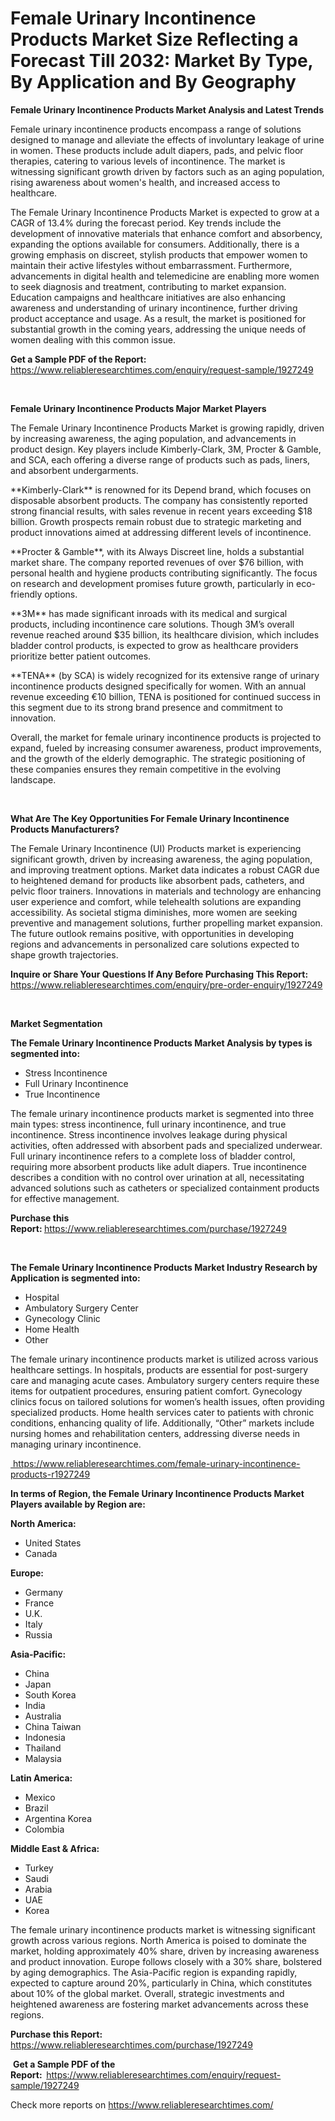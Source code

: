 <p><h1>Female Urinary Incontinence Products Market Size Reflecting a Forecast Till 2032: Market By Type, By Application and By Geography</h1></p><p><strong>Female Urinary Incontinence Products Market Analysis and Latest Trends</strong></p>
<p><p>Female urinary incontinence products encompass a range of solutions designed to manage and alleviate the effects of involuntary leakage of urine in women. These products include adult diapers, pads, and pelvic floor therapies, catering to various levels of incontinence. The market is witnessing significant growth driven by factors such as an aging population, rising awareness about women's health, and increased access to healthcare.</p><p>The Female Urinary Incontinence Products Market is expected to grow at a CAGR of 13.4% during the forecast period. Key trends include the development of innovative materials that enhance comfort and absorbency, expanding the options available for consumers. Additionally, there is a growing emphasis on discreet, stylish products that empower women to maintain their active lifestyles without embarrassment. Furthermore, advancements in digital health and telemedicine are enabling more women to seek diagnosis and treatment, contributing to market expansion. Education campaigns and healthcare initiatives are also enhancing awareness and understanding of urinary incontinence, further driving product acceptance and usage. As a result, the market is positioned for substantial growth in the coming years, addressing the unique needs of women dealing with this common issue.</p></p>
<p><strong>Get a Sample PDF of the Report:&nbsp;</strong> <a href="https://www.reliableresearchtimes.com/enquiry/request-sample/1927249?utm_campaign=3034&utm_medium=2&utm_source=Github&utm_content=ia&utm_term=28032025&utm_id=female-urinary-incontinence-products">https://www.reliableresearchtimes.com/enquiry/request-sample/1927249</a></p>
<p>&nbsp;</p>
<p><strong>Female Urinary Incontinence Products Major Market Players</strong></p>
<p><p>The Female Urinary Incontinence Products Market is growing rapidly, driven by increasing awareness, the aging population, and advancements in product design. Key players include Kimberly-Clark, 3M, Procter & Gamble, and SCA, each offering a diverse range of products such as pads, liners, and absorbent undergarments.</p><p>**Kimberly-Clark** is renowned for its Depend brand, which focuses on disposable absorbent products. The company has consistently reported strong financial results, with sales revenue in recent years exceeding $18 billion. Growth prospects remain robust due to strategic marketing and product innovations aimed at addressing different levels of incontinence.</p><p>**Procter & Gamble**, with its Always Discreet line, holds a substantial market share. The company reported revenues of over $76 billion, with personal health and hygiene products contributing significantly. The focus on research and development promises future growth, particularly in eco-friendly options.</p><p>**3M** has made significant inroads with its medical and surgical products, including incontinence care solutions. Though 3M’s overall revenue reached around $35 billion, its healthcare division, which includes bladder control products, is expected to grow as healthcare providers prioritize better patient outcomes.</p><p>**TENA** (by SCA) is widely recognized for its extensive range of urinary incontinence products designed specifically for women. With an annual revenue exceeding €10 billion, TENA is positioned for continued success in this segment due to its strong brand presence and commitment to innovation.</p><p>Overall, the market for female urinary incontinence products is projected to expand, fueled by increasing consumer awareness, product improvements, and the growth of the elderly demographic. The strategic positioning of these companies ensures they remain competitive in the evolving landscape.</p></p>
<p>&nbsp;</p>
<p><strong>What Are The Key Opportunities For Female Urinary Incontinence Products Manufacturers?</strong></p>
<p><p>The Female Urinary Incontinence (UI) Products market is experiencing significant growth, driven by increasing awareness, the aging population, and improving treatment options. Market data indicates a robust CAGR due to heightened demand for products like absorbent pads, catheters, and pelvic floor trainers. Innovations in materials and technology are enhancing user experience and comfort, while telehealth solutions are expanding accessibility. As societal stigma diminishes, more women are seeking preventive and management solutions, further propelling market expansion. The future outlook remains positive, with opportunities in developing regions and advancements in personalized care solutions expected to shape growth trajectories.</p></p>
<p><strong>Inquire or Share Your Questions If Any Before Purchasing This Report:</strong> <a href="https://www.reliableresearchtimes.com/enquiry/pre-order-enquiry/1927249?utm_campaign=3034&utm_medium=2&utm_source=Github&utm_content=ia&utm_term=28032025&utm_id=female-urinary-incontinence-products">https://www.reliableresearchtimes.com/enquiry/pre-order-enquiry/1927249</a></p>
<p>&nbsp;</p>
<p><strong>Market Segmentation</strong></p>
<p><strong>The Female Urinary Incontinence Products Market Analysis by types is segmented into:</strong></p>
<p><ul><li>Stress Incontinence</li><li>Full Urinary Incontinence</li><li>True Incontinence</li></ul></p>
<p><p>The female urinary incontinence products market is segmented into three main types: stress incontinence, full urinary incontinence, and true incontinence. Stress incontinence involves leakage during physical activities, often addressed with absorbent pads and specialized underwear. Full urinary incontinence refers to a complete loss of bladder control, requiring more absorbent products like adult diapers. True incontinence describes a condition with no control over urination at all, necessitating advanced solutions such as catheters or specialized containment products for effective management.</p></p>
<p><strong>Purchase this Report:&nbsp;</strong><a href="https://www.reliableresearchtimes.com/purchase/1927249?utm_campaign=3034&utm_medium=2&utm_source=Github&utm_content=ia&utm_term=28032025&utm_id=female-urinary-incontinence-products">https://www.reliableresearchtimes.com/purchase/1927249</a></p>
<p>&nbsp;</p>
<p><strong>The Female Urinary Incontinence Products Market Industry Research by Application is segmented into:</strong></p>
<p><ul><li>Hospital</li><li>Ambulatory Surgery Center</li><li>Gynecology Clinic</li><li>Home Health</li><li>Other</li></ul></p>
<p><p>The female urinary incontinence products market is utilized across various healthcare settings. In hospitals, products are essential for post-surgery care and managing acute cases. Ambulatory surgery centers require these items for outpatient procedures, ensuring patient comfort. Gynecology clinics focus on tailored solutions for women’s health issues, often providing specialized products. Home health services cater to patients with chronic conditions, enhancing quality of life. Additionally, “Other” markets include nursing homes and rehabilitation centers, addressing diverse needs in managing urinary incontinence.</p></p>
<p><a href="https://www.reliableresearchtimes.com/female-urinary-incontinence-products-r1927249?utm_campaign=3034&utm_medium=2&utm_source=Github&utm_content=ia&utm_term=28032025&utm_id=female-urinary-incontinence-products">&nbsp;https://www.reliableresearchtimes.com/female-urinary-incontinence-products-r1927249</a></p>
<p><strong>In terms of Region, the Female Urinary Incontinence Products Market Players available by Region are:</strong></p>
<p>
    <p> <strong> North America: </strong>
        <ul>
            <li>United States</li>
            <li>Canada</li>
        </ul>
        </p> 
    <p> <strong> Europe: </strong>
        <ul>
            <li>Germany</li>
            <li>France</li>
            <li>U.K.</li>
            <li>Italy</li>
            <li>Russia</li>
        </ul>
        </p> 
    <p> <strong> Asia-Pacific: </strong>
        <ul>
            <li>China</li>
            <li>Japan</li>
            <li>South Korea</li>
            <li>India</li>
            <li>Australia</li>
            <li>China Taiwan</li>
            <li>Indonesia</li>
            <li>Thailand</li>
            <li>Malaysia</li>
        </ul>
        </p> 
    <p> <strong> Latin America: </strong>
        <ul>
            <li>Mexico</li>
            <li>Brazil</li>
            <li>Argentina Korea</li>
            <li>Colombia</li>
        </ul>
        </p> 
    <p> <strong> Middle East & Africa: </strong>
        <ul>
            <li>Turkey</li>
            <li>Saudi</li>
            <li>Arabia</li>
            <li>UAE</li>
            <li>Korea</li>
        </ul>
    </p>
    </p>
<p><p>The female urinary incontinence products market is witnessing significant growth across various regions. North America is poised to dominate the market, holding approximately 40% share, driven by increasing awareness and product innovation. Europe follows closely with a 30% share, bolstered by aging demographics. The Asia-Pacific region is expanding rapidly, expected to capture around 20%, particularly in China, which constitutes about 10% of the global market. Overall, strategic investments and heightened awareness are fostering market advancements across these regions.</p></p>
<p><strong>Purchase this Report: </strong><a href="https://www.reliableresearchtimes.com/purchase/1927249?utm_campaign=3034&utm_medium=2&utm_source=Github&utm_content=ia&utm_term=28032025&utm_id=female-urinary-incontinence-products">https://www.reliableresearchtimes.com/purchase/1927249</a></p>
<p>&nbsp;<strong>Get a Sample PDF of the Report:&nbsp;&nbsp;</strong><a href="https://www.reliableresearchtimes.com/enquiry/request-sample/1927249?utm_campaign=3034&utm_medium=2&utm_source=Github&utm_content=ia&utm_term=28032025&utm_id=female-urinary-incontinence-products">https://www.reliableresearchtimes.com/enquiry/request-sample/1927249</a></p>
<p><strong></strong></p>
<p>Check more reports on <a href="https://www.reliableresearchtimes.com/?utm_campaign=3034&utm_medium=2&utm_source=Github&utm_content=ia&utm_term=28032025&utm_id=female-urinary-incontinence-products">https://www.reliableresearchtimes.com/</a></p>